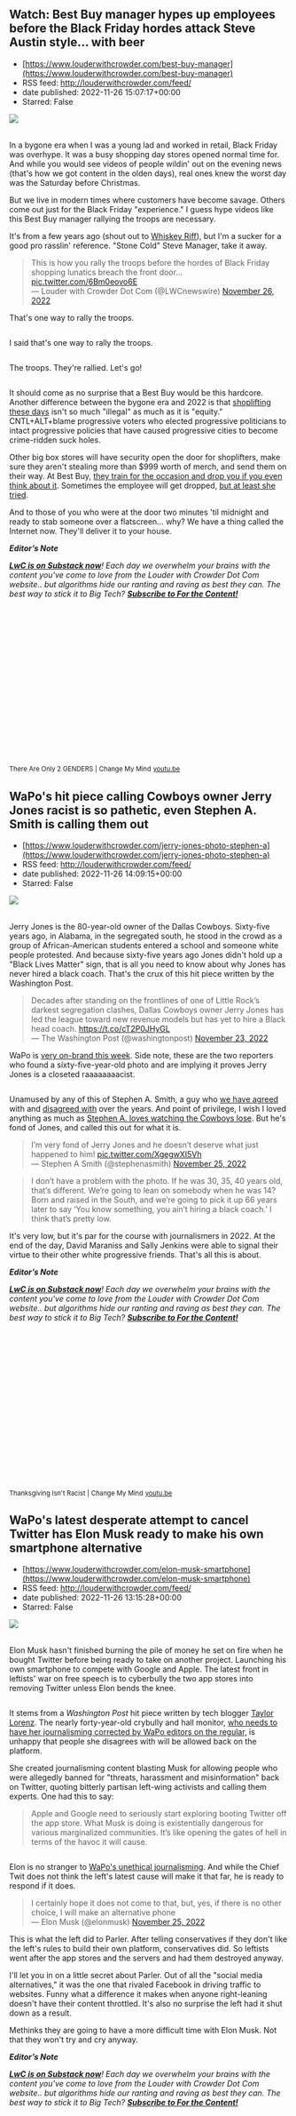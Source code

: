 ## Watch: Best Buy manager hypes up employees before the Black Friday hordes attack Steve Austin style... with beer
 - [https://www.louderwithcrowder.com/best-buy-manager](https://www.louderwithcrowder.com/best-buy-manager)
 - RSS feed: http://louderwithcrowder.com/feed/
 - date published: 2022-11-26 15:07:17+00:00
 - Starred: False

<img src="https://www.louderwithcrowder.com/media-library/image.png?id=32213603&amp;width=1200&amp;height=800&amp;coordinates=11%2C0%2C12%2C0" /><br /><br /><p>In a bygone era when I was a young lad and worked in retail, Black Friday was overhype. It was a busy shopping day stores opened normal time for. And while you would see videos of people wildin' out on the evening news (that's how we got content in the olden days), real ones knew the worst day was the Saturday before Christmas. </p><p>But we live in modern times where customers have become savage. Others come out just for the Black Friday "experience." I guess hype videos like this Best Buy manager rallying the troops are necessary.</p><p>It's from a few years ago (shout out to <a href="https://www.whiskeyriff.com/2022/11/25/best-buy-manager-does-his-best-stone-cold-steve-austin-for-black-friday-pump-up-speech/" target="_blank">Whiskey Riff</a>), but I'm a sucker for a good pro rasslin' reference. "Stone Cold" Steve Manager, take it away.</p><div class="rm-embed embed-media"><blockquote class="twitter-tweet">This is how you rally the troops before the hordes of Black Friday shopping lunatics breach the front door… <a href="https://t.co/6Bm0eovo6E">pic.twitter.com/6Bm0eovo6E</a><br />— Louder with Crowder Dot Com (@LWCnewswire) <a href="https://twitter.com/LWCnewswire/status/1596515259871006720?ref_src=twsrc%5Etfw">November 26, 2022</a></blockquote> </div><p>That's one way to rally the troops.</p><p class="shortcode-media shortcode-media-rebelmouse-image">
<img alt="" class="rm-shortcode" id="47432" src="https://www.louderwithcrowder.com/media-library/image.gif?id=32213610&amp;width=980" />
</p><p>I said that's one way to rally the troops.</p><p class="shortcode-media shortcode-media-rebelmouse-image">
<img alt="" class="rm-shortcode" id="272a4" src="https://www.louderwithcrowder.com/media-library/image.gif?id=32213611&amp;width=980" />
</p><p>The troops. They're rallied. Let's go!</p><p class="shortcode-media shortcode-media-rebelmouse-image">
<img alt="" class="rm-shortcode" id="ffe55" src="https://www.louderwithcrowder.com/media-library/image.gif?id=32213613&amp;width=980" />
</p><p>It should come as no surprise that a Best Buy would be this hardcore. Another difference between the bygone era and 2022 is that <a href="https://www.louderwithcrowder.com/search/?q=shoplift" target="_blank">shoplifting these days</a> isn't so much "illegal" as much as it is "equity." CNTL+ALT+blame progressive voters who elected progressive politicians to intact progressive policies that have caused progressive cities to become crime-ridden suck holes.</p><p>Other big box stores will have security open the door for shoplifters, make sure they aren't stealing more than $999 worth of merch, and send them on their way. At Best Buy, <a href="https://www.louderwithcrowder.com/best-buy-nfl-defense" target="_blank">they train for the occasion and drop you if you even think about it</a>. Sometimes the employee will get dropped, <a href="https://www.louderwithcrowder.com/best-buy-female-employee-shoplifter" target="_blank">but at least she tried</a>.</p><p>And to those of you who were at the door two minutes 'til midnight and ready to stab someone over a flatscreen... why? We have a thing called the Internet now. They'll deliver it to your house.</p><p><p>
<em><strong>Editor’s Note</strong>
</em>
</p>
<p>
<em><strong><a href="https://lwcnewswire.substack.com/" target="_blank">LwC is on Substack now</a></strong>! Each day we overwhelm your brains with the content you've come to love from the Louder with Crowder Dot Com website.. but algorithms hide our ranting and raving as best they can. The best way to stick it to Big Tech? </em><strong><a href="https://lwcnewswire.substack.com/" target="_blank"><em>Subscribe to For the Content!</em></a></strong>
</p></p><p class="shortcode-media shortcode-media-youtube">
<span class="rm-shortcode" style="display: block; padding-top: 56.25%;"></span>
<small class="image-media media-caption">There Are Only 2 GENDERS | Change My Mind</small>
<small class="image-media media-photo-credit">
<a href="https://youtu.be/k-CJ3goDxH4" target="_blank">youtu.be</a>
</small>
</p>

## WaPo's hit piece calling Cowboys owner Jerry Jones racist is so pathetic, even Stephen A. Smith is calling them out
 - [https://www.louderwithcrowder.com/jerry-jones-photo-stephen-a](https://www.louderwithcrowder.com/jerry-jones-photo-stephen-a)
 - RSS feed: http://louderwithcrowder.com/feed/
 - date published: 2022-11-26 14:09:15+00:00
 - Starred: False

<img src="https://www.louderwithcrowder.com/media-library/image.png?id=32213546&amp;width=1200&amp;height=800&amp;coordinates=0%2C0%2C24%2C0" /><br /><br /><p>Jerry Jones is the 80-year-old owner of the Dallas Cowboys. Sixty-five years ago, in Alabama, in the segregated south, he stood in the crowd as a group of African-American students entered a school and someone white people protested. And because sixty-five years ago Jones didn't hold up a "Black Lives Matter" sign, that is all you need to know about why Jones has never hired a black coach. That's the crux of this hit piece written by the Washington Post.</p><div class="rm-embed embed-media"><blockquote class="twitter-tweet">Decades after standing on the frontlines of one of Little Rock’s darkest segregation clashes, Dallas Cowboys owner Jerry Jones has led the league toward new revenue models but has yet to hire a Black head coach. <a href="https://t.co/cT2P0JHyGL">https://t.co/cT2P0JHyGL</a><br />— The Washington Post (@washingtonpost) <a href="https://twitter.com/washingtonpost/status/1595470968415309824?ref_src=twsrc%5Etfw">November 23, 2022</a></blockquote> </div><p>WaPo is <a href="https://www.louderwithcrowder.com/elon-musk-smartphone" target="_blank">very on-brand this week</a>. Side note, these are the two reporters who found a sixty-five-year-old photo and are implying it proves Jerry Jones is a closeted raaaaaaaacist.</p><p class="shortcode-media shortcode-media-rebelmouse-image">
<img alt="" class="rm-shortcode" id="cf9e3" src="https://www.louderwithcrowder.com/media-library/image.png?id=32213555&amp;width=980" />
</p><p>Unamused by any of this of Stephen A. Smith, a guy who <a href="https://www.louderwithcrowder.com/watch-stephen-smith-destroy-liberal-co-host-trump" target="_blank">we have agreed</a> with and <a href="https://www.louderwithcrowder.com/tim-tebow-stephen-smith-jaguars" target="_blank">disagreed with</a> over the years. And point of privilege, I wish I loved anything as much as <a href="https://www.louderwithcrowder.com/stephen-a-smith-laughs-cowboys" target="_blank">Stephen A. loves watching the Cowboys lose</a>. But he's fond of Jones, and called this out for what it is.</p><div class="rm-embed embed-media"><blockquote class="twitter-tweet">I’m very fond of Jerry Jones and he doesn’t deserve what just happened to him! <a href="https://t.co/XgegwXI5Vh">pic.twitter.com/XgegwXI5Vh</a><br />— Stephen A Smith (@stephenasmith) <a href="https://twitter.com/stephenasmith/status/1596225800432279553?ref_src=twsrc%5Etfw">November 25, 2022</a></blockquote> </div><blockquote>I don’t have a problem with the photo. If he was 30, 35, 40 years old, that’s different. We’re going to lean on somebody when he was 14? Born and raised in the South, and we’re going to pick it up 66 years later to say ‘You know something, you ain’t hiring a black coach.’ I think that’s pretty low.</blockquote><p>It's very low, but it's par for the course with journalismers in 2022. At the end of the day, David Maraniss and Sally Jenkins were able to signal their virtue to their other white progressive friends. That's all this is about.</p><p><p>
<em><strong>Editor’s Note</strong>
</em>
</p>
<p>
<em><strong><a href="https://lwcnewswire.substack.com/" target="_blank">LwC is on Substack now</a></strong>! Each day we overwhelm your brains with the content you've come to love from the Louder with Crowder Dot Com website.. but algorithms hide our ranting and raving as best they can. The best way to stick it to Big Tech? </em><strong><a href="https://lwcnewswire.substack.com/" target="_blank"><em>Subscribe to For the Content!</em></a></strong>
</p></p><p class="shortcode-media shortcode-media-youtube">
<span class="rm-shortcode" style="display: block; padding-top: 56.25%;"></span>
<small class="image-media media-caption">Thanksgiving Isn't Racist | Change My Mind</small>
<small class="image-media media-photo-credit">
<a href="https://youtu.be/TsKrZwjXAyc" target="_blank">youtu.be</a>
</small>
</p>

## WaPo's latest desperate attempt to cancel Twitter has Elon Musk ready to make his own smartphone alternative
 - [https://www.louderwithcrowder.com/elon-musk-smartphone](https://www.louderwithcrowder.com/elon-musk-smartphone)
 - RSS feed: http://louderwithcrowder.com/feed/
 - date published: 2022-11-26 13:15:28+00:00
 - Starred: False

<img src="https://www.louderwithcrowder.com/media-library/image.png?id=32213321&amp;width=1200&amp;height=800&amp;coordinates=0%2C0%2C23%2C0" /><br /><br /><p>Elon Musk hasn't finished burning the pile of money he set on fire when he bought Twitter before being ready to take on another project. Launching his own smartphone to compete with Google and Apple. The latest front in leftists' war on free speech is to cyberbully the two app stores into removing Twitter unless Elon bends the knee.</p><p class="shortcode-media shortcode-media-rebelmouse-image">
<img alt="" class="rm-shortcode" id="e71df" src="https://www.louderwithcrowder.com/media-library/image.gif?id=32213534&amp;width=980" />
</p><p>It stems from a <em>Washington Post</em> hit piece written by tech blogger <a href="https://www.louderwithcrowder.com/tim-pool-wapo-billboard" target="_blank">Taylor Lorenz</a>. The nearly forty-year-old crybully and hall monitor, <a href="https://www.louderwithcrowder.com/wapo-taylor-lorenz-lies-corrections" target="_blank">who needs to have her journalisming corrected by WaPo editors on the regular,</a> is unhappy that people she disagrees with will be allowed back on the platform.</p><p>She created journalisming content blasting Musk for allowing people who were allegedly banned for "threats, harassment and misinformation" back on Twitter, quoting bitterly partisan left-wing activists and calling them experts. One had this to say:</p><blockquote>Apple and Google need to seriously start exploring booting Twitter off the app store. What Musk is doing is existentially dangerous for various marginalized communities. It’s like opening the gates of hell in terms of the havoc it will cause.</blockquote><p class="shortcode-media shortcode-media-rebelmouse-image">
<img alt="" class="rm-shortcode" id="b338c" src="https://www.louderwithcrowder.com/media-library/image.gif?id=32213533&amp;width=980" />
</p>
<p>Elon is no stranger to <a href="https://www.louderwithcrowder.com/wapo-saagar-enjeti" target="_blank">WaPo's unethical journalisming</a>. And while the Chief Twit does not think the left's latest cause will make it that far, he is ready to respond if it does.</p><div class="rm-embed embed-media"><blockquote class="twitter-tweet">I certainly hope it does not come to that, but, yes, if there is no other choice, I will make an alternative phone<br />— Elon Musk (@elonmusk) <a href="https://twitter.com/elonmusk/status/1596268804413476864?ref_src=twsrc%5Etfw">November 25, 2022</a></blockquote> </div><p>This is what the left did to Parler. After telling conservatives if they don't like the left's rules to build their own platform, conservatives did. So leftists went after the app stores and the servers and had them destroyed anyway.</p><p>I'll let you in on a little secret about Parler. Out of all the "social media alternatives," it was the one that rivaled Facebook in driving traffic to websites. Funny what a difference it makes when anyone right-leaning doesn't have their content throttled. It's also no surprise the left had it shut down as a result.</p><p>Methinks they are going to have a more difficult time with Elon Musk. Not that they won't try and cry anyway.</p><p><p>
<em><strong>Editor’s Note</strong>
</em>
</p>
<p>
<em><strong><a href="https://lwcnewswire.substack.com/" target="_blank">LwC is on Substack now</a></strong>! Each day we overwhelm your brains with the content you've come to love from the Louder with Crowder Dot Com website.. but algorithms hide our ranting and raving as best they can. The best way to stick it to Big Tech? </em><strong><a href="https://lwcnewswire.substack.com/" target="_blank"><em>Subscribe to For the Content!</em></a></strong>
</p></p><p class="shortcode-media shortcode-media-youtube">
<span class="rm-shortcode" style="display: block; padding-top: 56.25%;"></span>
<small class="image-media media-caption">Women Should NOT be in Combat Roles | Change My Mind</small>
<small class="image-media media-photo-credit">
<a href="https://youtu.be/E2U_mdhNlIA" target="_blank">youtu.be</a>
</small>
</p>
